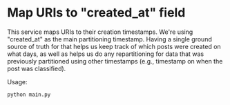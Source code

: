# Map URIs to "created_at" field

This service maps URIs to their creation timestamps. We're using "created_at"
as the main partitioning timestamp. Having a single ground source of truth
for that helps us keep track of which posts were created on what days, as well
as helps us do any repartitioning for data that was previously partitioned
using other timestamps (e.g., timestamp on when the post was classified).

Usage:

```python
python main.py
```
